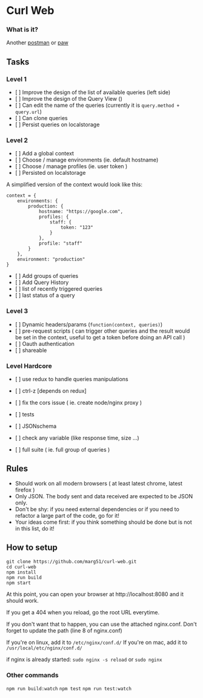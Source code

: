 # Curl Web

### What is it?

Another [postman](https://www.getpostman.com/) or [paw](https://paw.cloud)


## Tasks


### Level 1

- [ ] Improve the design of the list of available queries (left side)
- [ ] Improve the design of the Query View ()
- [ ] Can edit the name of the queries (currently it is `query.method + query.url`)
- [ ] Can clone queries
- [ ] Persist queries on localstorage


### Level 2

- [ ] Add a global context
 - [ ] Choose / manage environments (ie. default hostname)
 - [ ] Choose / manage profiles (ie. user token )
 - [ ] Persisted on localstorage

A simplified version of the context would look like this:
```
context = {
    environments: {
        production: {
            hostname: "https://google.com",
            profiles: {
                staff: {
                    token: "123"
                }
            },
            profile: "staff"
        }
    },
    environment: "production"
}
```

- [ ] Add groups of queries
- [ ] Add Query History
 - [ ] list of recently triggered queries
 - [ ] last status of a query

### Level 3

- [ ] Dynamic headers/params (`function(context, queries)`)
- [ ] pre-request scripts ( can trigger other queries and the result would be set in the context, useful to get a token before doing an API call )
- [ ] Oauth authentication
- [ ] shareable



### Level Hardcore

- [ ] use redux to handle queries manipulations
- [ ] ctrl-z [depends on redux]

- [ ] fix the cors issue ( ie. create node/nginx proxy )

- [ ] tests
 - [ ] JSONschema
 - [ ] check any variable (like response time, size …)
 - [ ] full suite ( ie. full group of queries )


## Rules

- Should work on all modern browsers ( at least latest chrome, latest firefox )
- Only JSON. The body sent and data received are expected to be JSON only.
- Don't be shy: if you need external dependencies or if you need to refactor a large part of the code, go for it!
- Your ideas come first: if you think something should be done but is not in this list, do it!


## How to setup

```
git clone https://github.com/marg51/curl-web.git
cd curl-web
npm install
npm run build
npm start
```

At this point, you can open your browser at http://localhost:8080 and it should work.

If you get a 404 when you reload, go the root URL everytime.

If you don't want that to happen, you can use the attached nginx.conf. Don't forget to update the path (line 8 of nginx.conf)

If you're on linux, add it to `/etc/nginx/conf.d/`
If you're on mac, add it to `/usr/local/etc/nginx/conf.d/`

if nginx is already started: `sudo nginx -s reload` or `sudo nginx`


### Other commands

`npm run build:watch`
`npm test`
`npm run test:watch`

